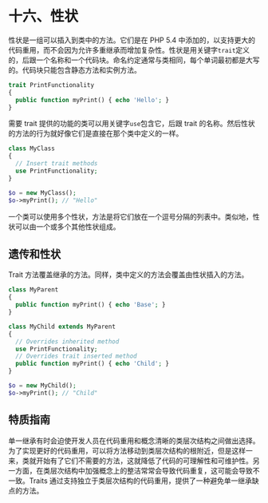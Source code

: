 # 十六、性状

性状是一组可以插入到类中的方法。它们是在 PHP 5.4 中添加的，以支持更大的代码重用，而不会因为允许多重继承而增加复杂性。性状是用关键字`trait`定义的，后跟一个名称和一个代码块。命名约定通常与类相同，每个单词最初都是大写的。代码块只能包含静态方法和实例方法。

```php
trait PrintFunctionality
{
  public function myPrint() { echo 'Hello'; }
}

```

需要 trait 提供的功能的类可以用关键字`use`包含它，后跟 trait 的名称。然后性状的方法的行为就好像它们是直接在那个类中定义的一样。

```php
class MyClass
{
  // Insert trait methods
  use PrintFunctionality;
}

$o = new MyClass();
$o->myPrint(); // "Hello"

```

一个类可以使用多个性状，方法是将它们放在一个逗号分隔的列表中。类似地，性状可以由一个或多个其他性状组成。

## 遗传和性状

Trait 方法覆盖继承的方法。同样，类中定义的方法会覆盖由性状插入的方法。

```php
class MyParent
{
  public function myPrint() { echo 'Base'; }
}

class MyChild extends MyParent
{
  // Overrides inherited method
  use PrintFunctionality;
  // Overrides trait inserted method
  public function myPrint() { echo 'Child'; }
}

$o = new MyChild();
$o->myPrint(); // "Child"

```

## 特质指南

单一继承有时会迫使开发人员在代码重用和概念清晰的类层次结构之间做出选择。为了实现更好的代码重用，可以将方法移动到类层次结构的根附近，但是这样一来，类就开始有了它们不需要的方法，这就降低了代码的可理解性和可维护性。另一方面，在类层次结构中加强概念上的整洁常常会导致代码重复，这可能会导致不一致。Traits 通过支持独立于类层次结构的代码重用，提供了一种避免单一继承缺点的方法。